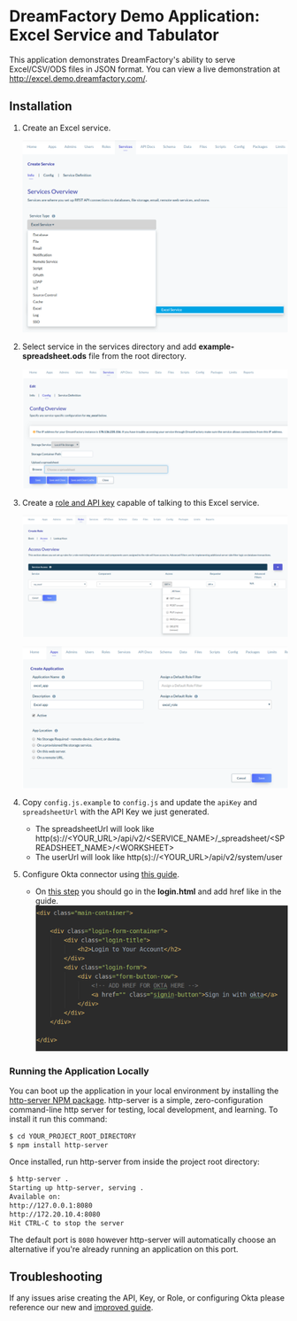 # DreamFactory Demo Application: Excel Service and Tabulator

This application demonstrates DreamFactory's ability to serve Excel/CSV/ODS files in JSON format. You can view a live demonstration at http://excel.demo.dreamfactory.com/.

## Installation

1. Create an Excel service.

    ![alt text](src/images/createservice_readme.png)

2. Select service in the services directory and add <b>example-spreadsheet.ods</b> file from the root directory.

    ![alt text](src/images/addexcelfile_readme.png)

3. Create a [role and API key](http://guide.dreamfactory.com/docs/chapter03.html#creating-a-role) capable of talking to this Excel service.

    ![alt text](src/images/createrole_readme.png)
    
    ![alt text](src/images/createapikey_readme.png)

4. Copy `config.js.example` to `config.js` and update the `apiKey` and `spreadsheetUrl` with the API Key we just generated.
    - The spreadsheetUrl will look like http(s)://<YOUR_URL>/api/v2/<SERVICE_NAME>/_spreadsheet/<SPREADSHEET_NAME>/\<WORKSHEET>
    - The userUrl will look like http(s)://<YOUR_URL>/api/v2/system/user
    
5. Configure Okta connector using [this guide](https://guide.dreamfactory.com/docs/chapter04.html#authenticating-with-okta).
    - On [this step](https://guide.dreamfactory.com/docs/chapter04.html#adding-okta-users-to-the-dreamfactory-application) you should go in the <b>login.html</b> and add href like in the guide.
        ![alt text](src/images/oktalink_readme.png)

### Running the Application Locally

You can boot up the application in your local environment by installing the [http-server NPM package](https://www.npmjs.com/package/http-server). http-server is a simple, zero-configuration command-line http server for testing, local development, and learning. To install it run this command:

    $ cd YOUR_PROJECT_ROOT_DIRECTORY
    $ npm install http-server

Once installed, run http-server from inside the project root directory:

    $ http-server .
    Starting up http-server, serving .
    Available on:
    http://127.0.0.1:8080
    http://172.20.10.4:8080
    Hit CTRL-C to stop the server

The default port is `8080` however http-server will automatically choose an alternative if you're already running an application on this port.

## Troubleshooting

If any issues arise creating the API, Key, or Role, or configuring Okta please reference our new and [improved guide](http://guide.dreamfactory.com/docs/#about-this-guide). 
